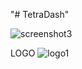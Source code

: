 "# TetraDash" 

![screenshot3](https://github.com/user-attachments/assets/2db33f71-d4e7-4df3-a9ee-72abf023f94c)

LOGO
![logo1](https://github.com/user-attachments/assets/97ed2da4-134b-435f-b324-9aef6bde0c0b)
